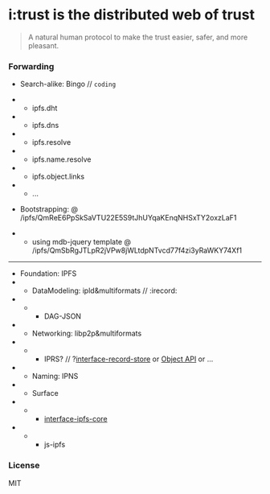 # i:trust is the distributed web of trust

> A natural human protocol to make the trust easier, safer, and more pleasant.

### Forwarding

- Search-alike: Bingo // `coding`
- * ipfs.dht
- * ipfs.dns
- * ipfs.resolve
- * ipfs.name.resolve
- * ipfs.object.links
- * ...

- Bootstrapping: @ /ipfs/QmReE6PpSkSaVTU22E5S9tJhUYqaKEnqNHSxTY2oxzLaF1
- * using mdb-jquery template @ /ipfs/QmSbRgJTLpR2jVPw8jWLtdpNTvcd77f4zi3yRaWKY74Xf1

---
- Foundation: IPFS
- * DataModeling: ipld&multiformats // :irecord:
- * * DAG-JSON
- * Networking: libp2p&multiformats
- * * IPRS? // ?[interface-record-store](https://github.com/libp2p/interface-record-store) or [Object API](https://github.com/ipfs/interface-js-ipfs-core/blob/master/SPEC/OBJECT.md) or ...
- * Naming: IPNS
- * Surface
- * * [interface-ipfs-core](https://github.com/ipfs/interface-js-ipfs-core)
- * * js-ipfs

### License

MIT
